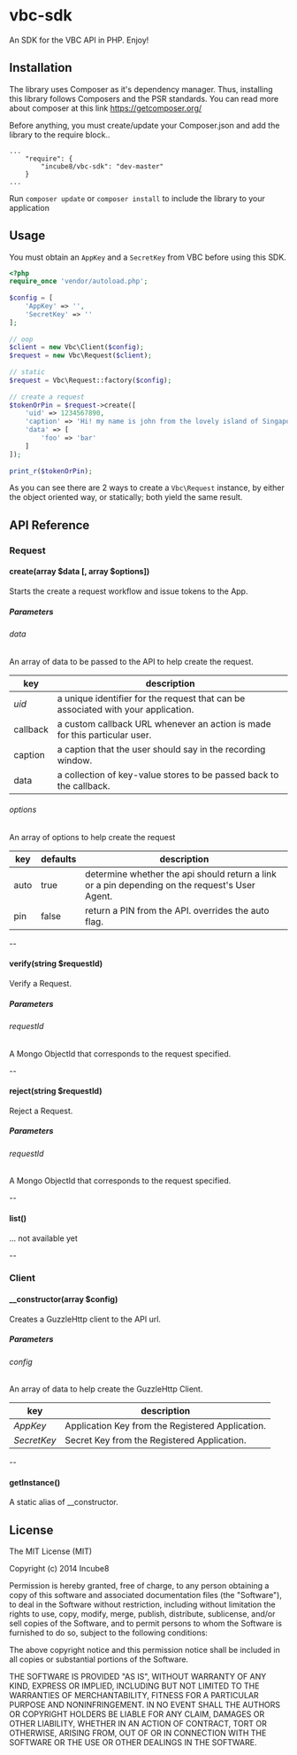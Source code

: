 vbc-sdk
=======

An SDK for the VBC API in PHP. Enjoy!

## Installation

The library uses Composer as it's dependency manager. Thus, installing this library follows Composers and the PSR standards. You can read more about composer at this link https://getcomposer.org/

Before anything, you must create/update your Composer.json and add the library to the require block..
```
...
    "require": {
        "incube8/vbc-sdk": "dev-master"
    }
...
```
Run `composer update` or `composer install` to include the library to your application

## Usage
You must obtain an `AppKey` and a `SecretKey` from VBC before using this SDK.

```php
<?php
require_once 'vendor/autoload.php';
 
$config = [
    'AppKey' => '',
    'SecretKey' => ''
];
 
// oop
$client = new Vbc\Client($config);
$request = new Vbc\Request($client);
 
// static
$request = Vbc\Request::factory($config);
 
// create a request
$tokenOrPin = $request->create([
    'uid' => 1234567890,
    'caption' => 'Hi! my name is john from the lovely island of Singapore',
    'data' => [
        'foo' => 'bar'
    ]
]);
 
print_r($tokenOrPin);
```
As you can see there are 2 ways to create a `Vbc\Request` instance, by either the object oriented way, or statically; both yield the same result.

## API Reference

### Request

#### create(array $data [, array $options])
Starts the create a request workflow and issue tokens to the App.

##### Parameters

###### data
An array of data to be passed to the API to help create the request.

| key | description |
| --- | ----------- |
| *uid* | a unique identifier for the request that can be associated with your application. |
| callback | a custom callback URL whenever an action is made for this particular user. |
| caption | a caption that the user should say in the recording window. |
| data | a collection of key-value stores to be passed back to the callback. |

###### options
An array of options to help create the request

| key | defaults | description |
| --- | -------- | ----------- |
| auto | true | determine whether the api should return a link or a pin depending on the request's User Agent. |
| pin | false | return a PIN from the API. overrides the auto flag. |

--

#### verify(string $requestId)
Verify a Request.

##### Parameters

###### requestId
A Mongo ObjectId that corresponds to the request specified.

-- 

#### reject(string $requestId)
Reject a Request.

##### Parameters

###### requestId
A Mongo ObjectId that corresponds to the request specified.

-- 

#### list()
... not available yet

--

### Client

#### __constructor(array $config)
Creates a GuzzleHttp client to the API url.

##### Parameters

###### config
An array of data to help create the GuzzleHttp Client.

| key | description |
| --- | ----------- |
| *AppKey* | Application Key from the Registered Application. |
| *SecretKey* | Secret Key from the Registered Application. |

--

#### getInstance()
A static alias of __constructor.

## License

The MIT License (MIT)

Copyright (c) 2014 Incube8

Permission is hereby granted, free of charge, to any person obtaining a copy
of this software and associated documentation files (the "Software"), to deal
in the Software without restriction, including without limitation the rights
to use, copy, modify, merge, publish, distribute, sublicense, and/or sell
copies of the Software, and to permit persons to whom the Software is
furnished to do so, subject to the following conditions:

The above copyright notice and this permission notice shall be included in all
copies or substantial portions of the Software.

THE SOFTWARE IS PROVIDED "AS IS", WITHOUT WARRANTY OF ANY KIND, EXPRESS OR
IMPLIED, INCLUDING BUT NOT LIMITED TO THE WARRANTIES OF MERCHANTABILITY,
FITNESS FOR A PARTICULAR PURPOSE AND NONINFRINGEMENT. IN NO EVENT SHALL THE
AUTHORS OR COPYRIGHT HOLDERS BE LIABLE FOR ANY CLAIM, DAMAGES OR OTHER
LIABILITY, WHETHER IN AN ACTION OF CONTRACT, TORT OR OTHERWISE, ARISING FROM,
OUT OF OR IN CONNECTION WITH THE SOFTWARE OR THE USE OR OTHER DEALINGS IN THE
SOFTWARE.
